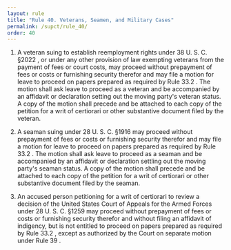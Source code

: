 ```yaml
---
layout: rule
title: "Rule 40. Veterans, Seamen, and Military Cases"
permalink: /supct/rule_40/
order: 40
---
```


1. A veteran suing to establish reemployment rights under 38 U. S. C. §2022 , or under any other provision of law exempting veterans from the payment of fees or court costs, may proceed without prepayment of fees or costs or furnishing security therefor and may file a motion for leave to proceed on papers prepared as required by Rule 33.2 . The motion shall ask leave to proceed as a veteran and be accompanied by an affidavit or declaration setting out the moving party's veteran status. A copy of the motion shall precede and be attached to each copy of the petition for a writ of certiorari or other substantive document filed by the veteran.


2. A seaman suing under 28 U. S. C. §1916 may proceed without prepayment of fees or costs or furnishing security therefor and may file a motion for leave to proceed on papers prepared as required by Rule 33.2 . The motion shall ask leave to proceed as a seaman and be accompanied by an affidavit or declaration settling out the moving party's seaman status. A copy of the motion shall precede and be attached to each copy of the petition for a writ of certiorari or other substantive document filed by the seaman.


3. An accused person petitioning for a writ of certiorari to review a decision of the United States Court of Appeals for the Armed Forces under 28 U. S. C. §1259 may proceed without prepayment of fees or costs or furnishing security therefor and without filing an affidavit of indigency, but is not entitled to proceed on papers prepared as required by Rule 33.2 , except as authorized by the Court on separate motion under Rule 39 .